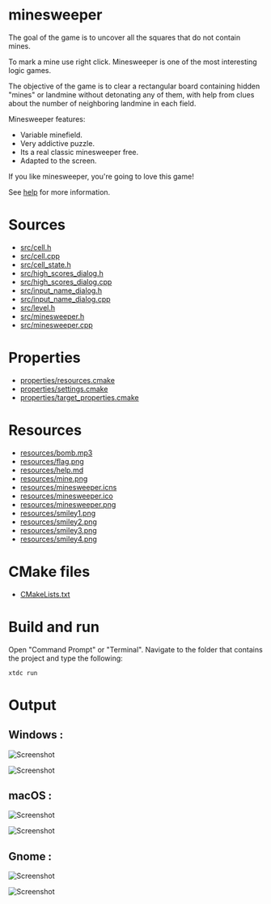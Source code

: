 # minesweeper

The goal of the game is to uncover all the squares that do not contain mines.

To mark a mine use right click. Minesweeper is one of the most interesting logic games.

The objective of the game is to clear a rectangular board containing hidden "mines" or landmine without detonating any of them, 
with help from clues about the number of neighboring landmine in each field.

Minesweeper features:
 - Variable minefield.
 - Very addictive puzzle.
 - Its a real classic minesweeper free.
 - Adapted to the screen.
 
 If you like minesweeper, you're going to love this game!
 
 See [help](resources/help.md) for more information.
 
# Sources

* [src/cell.h](src/cell.h)
* [src/cell.cpp](src/cell.cpp)
* [src/cell_state.h](src/cell_state.h)
* [src/high_scores_dialog.h](src/high_scores_dialog.h)
* [src/high_scores_dialog.cpp](src/high_scores_dialog.cpp)
* [src/input_name_dialog.h](src/input_name_dialog.h)
* [src/input_name_dialog.cpp](src/input_name_dialog.cpp)
* [src/level.h](src/level.h)
* [src/minesweeper.h](src/minesweeper.h)
* [src/minesweeper.cpp](src/minesweeper.cpp)

# Properties

* [properties/resources.cmake](properties/resources.cmake)
* [properties/settings.cmake](properties/settings.cmake)
* [properties/target_properties.cmake](properties/target_properties.cmake)

# Resources

* [resources/bomb.mp3](resources/bomb.mp3)
* [resources/flag.png](resources/flag.png)
* [resources/help.md](resources/help.md)
* [resources/mine.png](resources/mine.png)
* [resources/minesweeper.icns](resources/minesweeper.icns)
* [resources/minesweeper.ico](resources/minesweeper.ico)
* [resources/minesweeper.png](resources/minesweeper.png)
* [resources/smiley1.png](resources/smiley1.png)
* [resources/smiley2.png](resources/smiley2.png)
* [resources/smiley3.png](resources/smiley3.png)
* [resources/smiley4.png](resources/smiley4.png)

# CMake files

* [CMakeLists.txt](CMakeLists.txt)

# Build and run

Open "Command Prompt" or "Terminal". Navigate to the folder that contains the project and type the following:

```shell
xtdc run
```

# Output

## Windows :

![Screenshot](../../../../docs/pictures/examples/minesweeper_w.png)

![Screenshot](../../../../docs/pictures/examples/minesweeper_wd.png)

## macOS :

![Screenshot](../../../../docs/pictures/examples/minesweeper_m.png)

![Screenshot](../../../../docs/pictures/examples/minesweeper_md.png)

## Gnome :

![Screenshot](../../../../docs/pictures/examples/minesweeper_g.png)

![Screenshot](../../../../docs/pictures/examples/minesweeper_gd.png)
